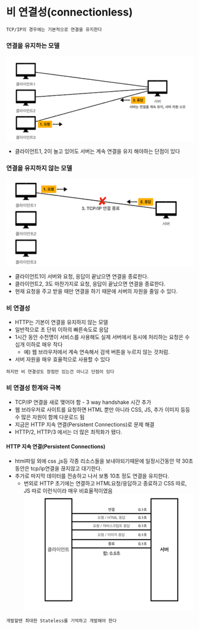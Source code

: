 # 비 연결성(connectionless)
`TCP/IP의 경우에는 기본적으로 연결을 유지한다`

### 연결을 유지하는 모델
![image](/HTTP/images/connection.png)
- 클라이언트1, 2이 놀고 있어도 서버는 계속 연결을 유지 해야하는 단점이 있다

### 연결을 유지하지 않는 모델
![image](/HTTP/images/connectionless.png)
- 클라이언트1이 서버와 요청, 응답이 끝났으면 연결을 종료한다.
- 클라이언트2, 3도 마찬가지로 요청, 응답이 끝났으면 연결을 종료한다.
- 현재 요청을 주고 받을 때만 연결을 하기 때문에 서버의 자원을 줄일 수 있다.

### 비 연결성
- HTTP는 기본이 연결을 유지하지 않는 모델
- 일반적으로 초 단위 이하의 빠른속도로 응답
- 1시간 동안 수천명이 서비스를 사용해도 실제 서버에서 동시에 처리하는 요청은 수십개 이하로 매우 작다
  - 예) 웹 브라우저에서 계속 연속해서 검색 버튼을 누르지 않는 것처럼.
- 서버 자원을 매우 효율적으로 사용할 수 있다

`하지만 비 연결성도 장점만 있는건 아니고 단점이 있다`
### 비 연결성 한계와 극복
- TCP/IP 연결을 새로 맺어야 함 - 3 way handshake 시간 추가
- 웹 브라우저로 사이트를 요청하면 HTML 뿐만 아니라 CSS, JS, 추가 이미지 등등 수 많은 자원이 함께 다운로드 됨
- 지금은 HTTP 지속 연결(Persistent Connections)로 문제 해결
- HTTP/2, HTTP/3 에서는 더 많은 최적화가 됐다.

#### HTTP 지속 연결(Persistent Connections)
- html파일 외에 css ,js등 각종 리소스들을 보내야되기때문에 일정시간동안 약 30초동안은 tcp/ip연결을 끊지않고 대기한다.
- 추가로 마지막 데이터를 전송하고 나서 보통 10초 정도 연결을 유지한다.
  - 번외로 HTTP 초기에는 연결하고 HTML요청/응답하고 종료하고  CSS 따로, JS 따로 이런식이라 매우 비효율적이였음
![image](/HTTP/images/persistent.png)


`개발할땐 최대한 Stateless를 기억하고 개발해야 한다 `